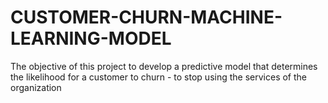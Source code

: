 # CUSTOMER-CHURN-MACHINE-LEARNING-MODEL
The objective of this project to develop a predictive model that determines the likelihood for a customer to churn - to stop using the services of the organization
